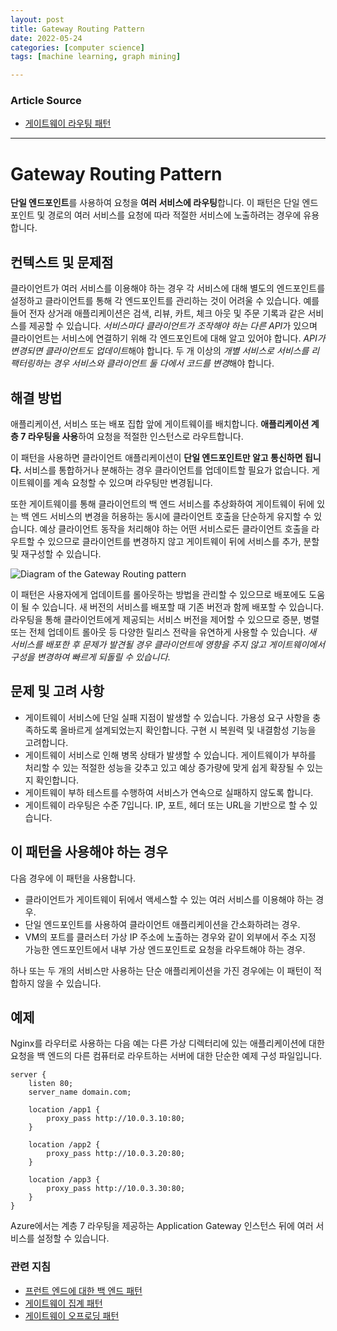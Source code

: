 ```yaml
---
layout: post
title: Gateway Routing Pattern
date: 2022-05-24
categories: [computer science]
tags: [machine learning, graph mining]

---
```


### Article Source

* [게이트웨이 라우팅 패턴](https://docs.microsoft.com/ko-kr/azure/architecture/patterns/gateway-routing)


---

# Gateway Routing Pattern

**단일 엔드포인트**를 사용하여 요청을 **여러 서비스에 라우팅**합니다. 이 패턴은 단일 엔드포인트 및 경로의 여러 서비스를 요청에 따라 적절한 서비스에 노출하려는 경우에 유용합니다.

## 컨텍스트 및 문제점
클라이언트가 여러 서비스를 이용해야 하는 경우 각 서비스에 대해 별도의 엔드포인트를 설정하고 클라이언트를 통해 각 엔드포인트를 관리하는 것이 어려울 수 있습니다. 예를 들어 전자 상거래 애플리케이션은 검색, 리뷰, 카트, 체크 아웃 및 주문 기록과 같은 서비스를 제공할 수 있습니다. *서비스마다 클라이언트가 조작해야 하는 다른 API*가 있으며 클라이언트는 서비스에 연결하기 위해 각 엔드포인트에 대해 알고 있어야 합니다. *API가 변경되면 클라이언트도 업데이트*해야 합니다. 두 개 이상의 *개별 서비스로 서비스를 리팩터링하는 경우 서비스와 클라이언트 둘 다에서 코드를 변경*해야 합니다.

## 해결 방법
애플리케이션, 서비스 또는 배포 집합 앞에 게이트웨이를 배치합니다. **애플리케이션 계층 7 라우팅을 사용**하여 요청을 적절한 인스턴스로 라우트합니다.

이 패턴을 사용하면 클라이언트 애플리케이션이 **단일 엔드포인트만 알고 통신하면 됩니다.** 서비스를 통합하거나 분해하는 경우 클라이언트를 업데이트할 필요가 없습니다. 게이트웨이를 계속 요청할 수 있으며 라우팅만 변경됩니다.

또한 게이트웨이를 통해 클라이언트의 백 엔드 서비스를 추상화하여 게이트웨이 뒤에 있는 백 엔드 서비스의 변경을 허용하는 동시에 클라이언트 호출을 단순하게 유지할 수 있습니다. 예상 클라이언트 동작을 처리해야 하는 어떤 서비스로든 클라이언트 호출을 라우트할 수 있으므로 클라이언트를 변경하지 않고 게이트웨이 뒤에 서비스를 추가, 분할 및 재구성할 수 있습니다.

![Diagram of the Gateway Routing pattern](https://docs.microsoft.com/ko-KR/azure/architecture/patterns/_images/gateway-routing.png)

이 패턴은 사용자에게 업데이트를 롤아웃하는 방법을 관리할 수 있으므로 배포에도 도움이 될 수 있습니다. 새 버전의 서비스를 배포할 때 기존 버전과 함께 배포할 수 있습니다. 라우팅을 통해 클라이언트에게 제공되는 서비스 버전을 제어할 수 있으므로 증분, 병렬 또는 전체 업데이트 롤아웃 등 다양한 릴리스 전략을 유연하게 사용할 수 있습니다. *새 서비스를 배포한 후 문제가 발견될 경우 클라이언트에 영향을 주지 않고 게이트웨이에서 구성을 변경하여 빠르게 되돌릴 수 있습니다*.

## 문제 및 고려 사항
* 게이트웨이 서비스에 단일 실패 지점이 발생할 수 있습니다. 가용성 요구 사항을 충족하도록 올바르게 설계되었는지 확인합니다. 구현 시 복원력 및 내결함성 기능을 고려합니다.
* 게이트웨이 서비스로 인해 병목 상태가 발생할 수 있습니다. 게이트웨이가 부하를 처리할 수 있는 적절한 성능을 갖추고 있고 예상 증가량에 맞게 쉽게 확장될 수 있는지 확인합니다.
* 게이트웨이 부하 테스트를 수행하여 서비스가 연속으로 실패하지 않도록 합니다.
* 게이트웨이 라우팅은 수준 7입니다. IP, 포트, 헤더 또는 URL을 기반으로 할 수 있습니다.

## 이 패턴을 사용해야 하는 경우
다음 경우에 이 패턴을 사용합니다.

* 클라이언트가 게이트웨이 뒤에서 액세스할 수 있는 여러 서비스를 이용해야 하는 경우.
* 단일 엔드포인트를 사용하여 클라이언트 애플리케이션을 간소화하려는 경우.
* VM의 포트를 클러스터 가상 IP 주소에 노출하는 경우와 같이 외부에서 주소 지정 가능한 엔드포인트에서 내부 가상 엔드포인트로 요청을 라우트해야 하는 경우.


하나 또는 두 개의 서비스만 사용하는 단순 애플리케이션을 가진 경우에는 이 패턴이 적합하지 않을 수 있습니다.

## 예제
Nginx를 라우터로 사용하는 다음 예는 다른 가상 디렉터리에 있는 애플리케이션에 대한 요청을 백 엔드의 다른 컴퓨터로 라우트하는 서버에 대한 단순한 예제 구성 파일입니다.

```
server {
    listen 80;
    server_name domain.com;

    location /app1 {
        proxy_pass http://10.0.3.10:80;
    }

    location /app2 {
        proxy_pass http://10.0.3.20:80;
    }

    location /app3 {
        proxy_pass http://10.0.3.30:80;
    }
}
```

Azure에서는 계층 7 라우팅을 제공하는 Application Gateway 인스턴스 뒤에 여러 서비스를 설정할 수 있습니다.

### 관련 지침

* [프런트 엔드에 대한 백 엔드 패턴](https://docs.microsoft.com/ko-KR/azure/architecture/patterns/backends-for-frontends)
* [게이트웨이 집계 패턴](https://docs.microsoft.com/ko-KR/azure/architecture/patterns/gateway-aggregation)
* [게이트웨이 오프로딩 패턴](https://docs.microsoft.com/ko-KR/azure/architecture/patterns/gateway-offloading)
